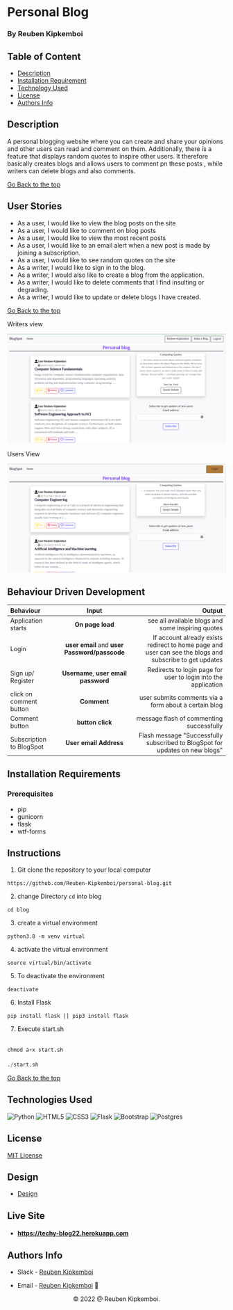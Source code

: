 # Personal Blog

### By Reuben Kipkemboi

## Table of Content

+ [Description](#description)
+ [Installation Requirement](#installation-requirements)
+ [Technology Used](#technologies-used)
+ [License](#license)
+ [Authors Info](#authors-info)

## Description
A personal blogging website where you can create and share your opinions and other users can read and comment on them. Additionally, there is a feature that displays random quotes to inspire other users. It therefore basically creates blogs and allows users to comment pn these posts , while writers can delete blogs and also comments.

[Go Back to the top](#personal-blog)


## User Stories

- As a user, I would like to view the blog posts on the site
- As a user, I would like to comment on blog posts
- As a user, I would like to view the most recent posts
- As a user, I would like to an email alert when a new post is made by joining a subscription.
- As a user, I would like to see random quotes on the site
- As a writer, I would like to sign in to the blog.
- As a writer, I would also like to create a blog from the application.
- As a writer, I would like to delete comments that I find insulting or degrading.
- As a writer, I would like to update or delete blogs I have created.


[Go Back to the top](#personal-blog)

Writers view

![Home page from a writers Account](./app/static/images/writer.png)

Users View

![Home page from a writers Account](./app/static/images/user.png)


## Behaviour Driven Development
| Behaviour | Input | Output |
| :---------------- | :---------------: | ------------------: |
| Application starts | **On page load** | see all available blogs and some inspiring quotes |
| Login| **user email** and **user Password/passcode** | If account already exists redirect to home page and user can see the blogs and subscribe to get updates |
| Sign up/ Register | **Username**, **user email** **password** | Redirects to login page for user to login into the application|
| click on comment button | **Comment** | user submits comments via a form about a certain blog|
| Comment button | **button click** | message flash of commenting successfully|
|Subscription to BlogSpot | **User email Address**| Flash message "Successfully subscribed to BlogSpot for updates on new blogs"|

## Installation Requirements

### Prerequisites

- pip
- gunicorn
- flask
- wtf-forms

## Instructions

1) Git clone the repository to your local computer
```
https://github.com/Reuben-Kipkemboi/personal-blog.git
```
2. change Directory `cd` into blog

```
cd blog
```
3. create a virtual environment

```
python3.8 -m venv virtual
```
4. activate the virtual environment 
```
source virtual/bin/activate

```
5. To deactivate the environment

```
deactivate
```

6. Install Flask

```
pip install flask || pip3 install flask
```
7. Execute start.sh

```python

chmod a+x start.sh

./start.sh

```

[Go Back to the top](#personal-blog)


## Technologies Used

![Python](https://img.shields.io/badge/python-3670A0?style=for-the-badge&logo=python&logoColor=ffdd54)
![HTML5](https://img.shields.io/badge/html5-%23E34F26.svg?style=for-the-badge&logo=html5&logoColor=white)
![CSS3](https://img.shields.io/badge/css3-%231572B6.svg?style=for-the-badge&logo=css3&logoColor=white)
![Flask](https://img.shields.io/badge/flask-%23000.svg?style=for-the-badge&logo=flask&logoColor=white)
![Bootstrap](https://img.shields.io/badge/bootstrap-%23563D7C.svg?style=for-the-badge&logo=bootstrap&logoColor=white)
![Postgres](https://img.shields.io/badge/postgres-%23316192.svg?style=for-the-badge&logo=postgresql&logoColor=white)

## License
[MIT License](LICENSE)

## Design 
* [Design](https://www.figma.com/file/r2H9WSgZZYkB7NsFxioBpT/blog?node-id=2%3A2)

## Live Site
* #### https://techy-blog22.herokuapp.com

## Authors Info
* Slack - [Reuben Kipkemboi]()

* Email - [Reuben Kipkemboi](https://gmail.com) :email: 


<p align = "center">
    &copy; 2022 @ Reuben Kipkemboi.
</p>